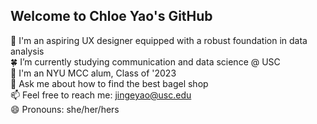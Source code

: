 ## Welcome to Chloe Yao's GitHub

💼 I'm an aspiring UX designer equipped with a robust foundation in data analysis  
🍀 I’m currently studying communication and data science @ USC  
📖 I'm an NYU MCC alum, Class of '2023  
💬 Ask me about how to find the best bagel shop  
📫 Feel free to reach me: jingeyao@usc.edu  
😄 Pronouns: she/her/hers  
